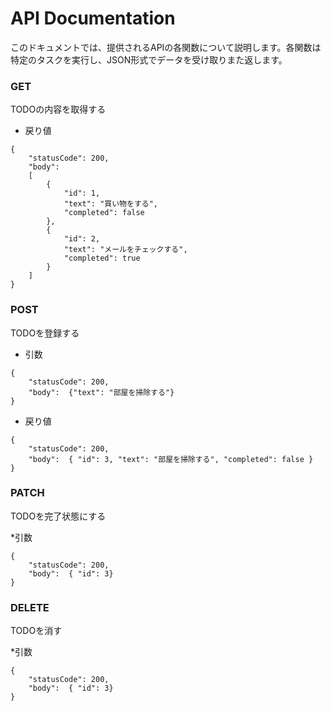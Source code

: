 # API Documentation

このドキュメントでは、提供されるAPIの各関数について説明します。各関数は特定のタスクを実行し、JSON形式でデータを受け取りまた返します。  

### GET
TODOの内容を取得する

* 戻り値
```
{
    "statusCode": 200,
    "body": 
    [
        {
            "id": 1,
            "text": "買い物をする",
            "completed": false
        },
        {
            "id": 2,
            "text": "メールをチェックする",
            "completed": true
        }
    ]
}
```

### POST
TODOを登録する

* 引数
```
{
    "statusCode": 200,
    "body":  {"text": "部屋を掃除する"}
}
```

* 戻り値
```
{
    "statusCode": 200,
    "body":  { "id": 3, "text": "部屋を掃除する", "completed": false }
}
```

### PATCH 
TODOを完了状態にする

*引数
```
{
    "statusCode": 200,
    "body":  { "id": 3}
}
```

### DELETE
TODOを消す

*引数
```
{
    "statusCode": 200,
    "body":  { "id": 3}
}
```

  
